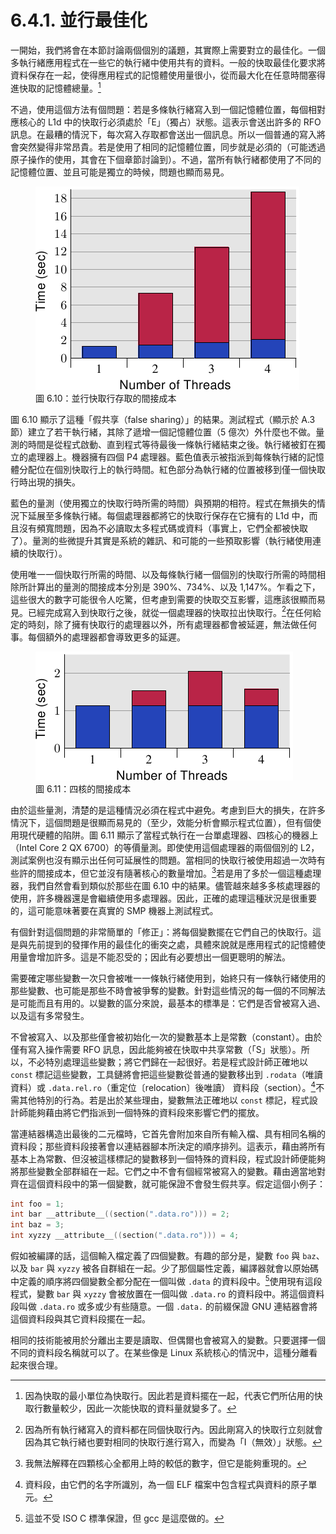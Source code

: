 # 6.4.1. 並行最佳化

一開始，我們將會在本節討論兩個個別的議題，其實際上需要對立的最佳化。一個多執行緒應用程式在一些它的執行緒中使用共有的資料。一般的快取最佳化要求將資料保存在一起，使得應用程式的記憶體使用量很小，從而最大化在任意時間塞得進快取的記憶體總量。[^譯註1]

不過，使用這個方法有個問題：若是多條執行緒寫入到一個記憶體位置，每個相對應核心的 L1d 中的快取行必須處於「E」（獨占）狀態。這表示會送出許多的 RFO 訊息。在最糟的情況下，每次寫入存取都會送出一個訊息。所以一個普通的寫入將會突然變得非常昂貴。若是使用了相同的記憶體位置，同步就是必須的（可能透過原子操作的使用，其會在下個章節討論到）。不過，當所有執行緒都使用了不同的記憶體位置、並且可能是獨立的時候，問題也顯而易見。

<figure>
  <img src="../../assets/figure-6.10.png" alt="圖 6.10：並行快取行存取的間接成本">
  <figcaption>圖 6.10：並行快取行存取的間接成本</figcaption>
</figure>

圖 6.10 顯示了這種「假共享（false sharing）」的結果。測試程式（顯示於 A.3 節）建立了若干執行緒，其除了遞增一個記憶體位置（5 億次）外什麼也不做。量測的時間是從程式啟動、直到程式等待最後一條執行緒結束之後。執行緒被釘在獨立的處理器上。機器擁有四個 P4 處理器。藍色值表示被指派到每條執行緒的記憶體分配位在個別快取行上的執行時間。紅色部分為執行緒的位置被移到僅一個快取行時出現的損失。

藍色的量測（使用獨立的快取行時所需的時間）與預期的相符。程式在無損失的情況下延展至多條執行緒。每個處理器都將它的快取行保存在它擁有的 L1d 中，而且沒有頻寬問題，因為不必讀取太多程式碼或資料（事實上，它們全都被快取了）。量測的些微提升其實是系統的雜訊、和可能的一些預取影響（執行緒使用連續的快取行）。

使用唯一一個快取行所需的時間、以及每條執行緒一個個別的快取行所需的時間相除所計算出的量測的間接成本分別是 390%、734%、以及 1,147%。乍看之下，這些很大的數字可能很令人吃驚，但考慮到需要的快取交互影響，這應該很顯而易見。已經完成寫入到快取行之後，就從一個處理器的快取拉出快取行。[^譯註2]在任何給定的時刻，除了擁有快取行的處理器以外，所有處理器都會被延遲，無法做任何事。每個額外的處理器都會導致更多的延遲。

<figure>
  <img src="../../assets/figure-6.11.png" alt="圖 6.11：四核的間接成本">
  <figcaption>圖 6.11：四核的間接成本</figcaption>
</figure>

由於這些量測，清楚的是這種情況必須在程式中避免。考慮到巨大的損失，在許多情況下，這個問題是很顯而易見的（至少，效能分析會顯示程式位置），但有個使用現代硬體的陷阱。圖 6.11 顯示了當程式執行在一台單處理器、四核心的機器上（Intel Core 2 QX 6700）的等價量測。即使使用這個處理器的兩個個別的 L2，測試案例也沒有顯示出任何可延展性的問題。當相同的快取行被使用超過一次時有些許的間接成本，但它並沒有隨著核心的數量增加。[^36]若是用了多於一個這種處理器，我們自然會看到類似於那些在圖 6.10 中的結果。儘管越來越多多核處理器的使用，許多機器還是會繼續使用多處理器。因此，正確的處理這種狀況是很重要的，這可能意味著要在真實的 SMP 機器上測試程式。

有個針對這個問題的非常簡單的「修正」：將每個變數擺在它們自己的快取行。這是與先前提到的發揮作用的最佳化的衝突之處，具體來說就是應用程式的記憶體使用量會增加許多。這是不能忍受的；因此有必要想出一個更聰明的解法。

需要確定哪些變數一次只會被唯一一條執行緒使用到，始終只有一條執行緒使用的那些變數、也可能是那些不時會被爭奪的變數。針對這些情況的每一個的不同解法是可能而且有用的。以變數的區分來說，最基本的標準是：它們是否曾被寫入過、以及這有多常發生。

不曾被寫入、以及那些僅會被初始化一次的變數基本上是常數（constant）。由於僅有寫入操作需要 RFO 訊息，因此能夠被在快取中共享常數（「S」狀態）。所以，不必特別處理這些變數；將它們歸在一起很好。若是程式設計師正確地以 `const` 標記這些變數，工具鏈將會把這些變數從普通的變數移出到 `.rodata`（唯讀資料）或 `.data.rel.ro`（重定位〔relocation〕後唯讀） 資料段（section）。[^37]不需其他特別的行為。若是出於某些理由，變數無法正確地以 `const` 標記，程式設計師能夠藉由將它們指派到一個特殊的資料段來影響它們的擺放。

當連結器構造出最後的二元檔時，它首先會附加來自所有輸入檔、具有相同名稱的資料段；那些資料段接著會以連結器腳本所決定的順序排列。這表示，藉由將所有基本上為常數、但沒被這樣標記的變數移到一個特殊的資料段，程式設計師便能夠將那些變數全部群組在一起。它們之中不會有個經常被寫入的變數。藉由適當地對齊在這個資料段中的第一個變數，就可能保證不會發生假共享。假定這個小例子：

```c
int foo = 1;
int bar __attribute__((section(".data.ro"))) = 2;
int baz = 3;
int xyzzy __attribute__((section(".data.ro"))) = 4;
```

假如被編譯的話，這個輸入檔定義了四個變數。有趣的部分是，變數 `foo` 與 `baz`、以及 `bar` 與 `xyzzy` 被各自群組在一起。少了那個屬性定義，編譯器就會以原始碼中定義的順序將四個變數全都分配在一個叫做 `.data` 的資料段中。[^38]使用現有這段程式，變數 `bar` 與 `xyzzy` 會被放置在一個叫做 `.data.ro` 的資料段中。將這個資料段叫做 `.data.ro` 或多或少有些隨意。一個 `.data.` 的前綴保證 GNU 連結器會將這個資料段與其它資料段擺在一起。

相同的技術能被用於分離出主要是讀取、但偶爾也會被寫入的變數。只要選擇一個不同的資料段名稱就可以了。在某些像是 Linux 系統核心的情況中，這種分離看起來很合理。



[^譯註1]: 因為快取的最小單位為快取行。因此若是資料擺在一起，代表它們所佔用的快取行數量較少，因此一次能快取的資料量就變多了。

[^譯註2]: 因為所有執行緒寫入的資料都在同個快取行內。因此剛寫入的快取行立刻就會因為其它執行緒也要對相同的快取行進行寫入，而變為「I（無效）」狀態。

[^36]: 我無法解釋在四顆核心全都用上時的較低的數字，但它是能夠重現的。

[^37]: 資料段，由它們的名字所識別，為一個 ELF 檔案中包含程式與資料的原子單元。

[^38]: 這並不受 ISO C 標準保證，但 gcc 是這麼做的。

